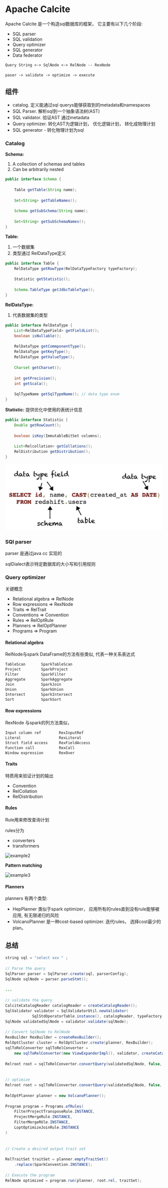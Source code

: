 # Apache Calcite


Apache Calcite 是一个构造sql数据库的框架， 它主要有以下几个阶段:
- SQL parser
- SQL validation
- Query optimizer
- SQL generator
- Data federator

```
Query String <-> SqlNode <-> RelNode -- RexNode

paser -> validate -> optimize -> execute
```

## 组件

- catalog.  定义能通过sql querys能够获取到的metadata和namespaces 
- SQL Parser.  解析sql到一个抽象语法树(AST)
- SQL validator. 验证AST 通过metadata
- Query optimizer. 转化AST为逻辑计划， 优化逻辑计划， 转化成物理计划
- SQL generator - 转化物理计划为sql


### Catalog

**Schema:**
1. A collection of schemas and tables
2. Can be arbitrarily nested

```java
public interface Schema {

    Table getTable(String name);

    Set<String> getTableNames();

    Schema getSubSchema(String name);

    Set<String> getSubSchemaNames();
}
```

**Table:**
1. 一个数据集
2. 类型通过 RelDataType定义

```java
public interface Table {
    RelDataType getRowType(RelDataTypeFactory typeFactory);

    Statistic getStatistic();

    Schema.TableType getJdbcTableType();
}
```

**RelDataType:**
1. 代表数据集的类型


```java
public interface RelDataType {
    List<RelDataTypeField> getFieldList();
    boolean isNullable();

    RelDataType getCommponentType();
    RelDataType getKeyType();
    RelDataType getValueType();

    Charset getCharset();

    int getPrecision();
    int getScala();

    SqlTypeName getSqlTypeName(); // data type enum
}
```


**Statistic:**
提供优化中使用的表统计信息

```java
public interface Statistic {
    Double getRowCount();

    boolean isKey(ImmutableBitSet columns);

    List<Relcollation> getCollations();
    RelDistribution getDistribution();
}
```

![example](./images/ex1.png)

### SQl parser
parser 是通过java cc 实现的

sqlDialect表示特定数据库的大小写和引用规则

### Query optimizer
关键概念
- Relational algebra   => RelNode
- Row expressions      => RexNode
- Traits               => RelTrait
- Conventions          => Convention
- Rules                => RelOptRule
- Planners             => RelOptPlanner
- Programs             => Program

#### Relational algebra
RelNode与spark DataFrame的方法有些类似, 代表一种关系表达式
```
TableScan       SparkTableScan
Project         SparkProject
Filter          SparkFilter
Aggregate       SparkAggregate
Join            SparkJoin
Union           SparkUnion
Intersect       SparkIntersect
Sort            SparkSort
```

#### Row expressions 
RexNode 与spark的列方法类似， 
```
Input column ref        RexInputRef
Literal                 RexLiteral
Struct field access     RexFieldAccess
Function call           RexCall
Window expression       RexOver

```


#### Traits
特质用来验证计划的输出
- Convention 
- RelCollation 
- RelDistribution

#### Rules
Rule用来修改查询计划

rules分为
- converters   
- transformers

![example2](../images/ex2.png)

**Pattern matching**

![example3](../images/ex3.png)


#### Planners

planners 有两个类型:
- HepPlanner      类似于spark optimizer， 应用所有的rules直到没有rule能够被应用, 有无限递归的风险
- VolcanoPlanner  是一种cost-based optimizer. 迭代rules， 选择cost最少的plan。


## 总结
```java
string sql = "select xxx " ;
        
// Parse the query
SqlParser parser = SqlParser.create(sql, parserConfig);
SqlNode sqlNode = parser.parseStmt();

...

// validate the query 
CalciteCatalogReader catalogReader = createCatalogReader();
SqlValidator validator = SqlValidatorUtil.newValidator(
            SqlStdOperatorTable.instance(), catalogReader, typeFactory, SqlConformance.DEFAULT);
SqlNode validatedSqlNode = validator.validate(sqlNode);

// Convert SqlNode to RelNode
RexBuilder RexBuilder = createRexBuilder();
RelOptCluster cluster = RelOptCluster.create(planner, RexBuilder);
sqlToRelConverter sqlToRelConverter = 
    new sqlToRelConverter(new ViewExpanderImpl(), validator, createCatalogReader(), cluster, convertletTable) ;

Relroot root = sqlToRelConverter.convertQuery(validatedSqlNode, false, true)


// optimize
Relroot root = sqlToRelConverter.convertQuery(validatedSqlNode, false, true);

RelOptPlanner planner = new VolcanoPlanner();

Program program = Programs.ofRules(
    FilterProjectTransposeRule.INSTANCE,
    ProjectMergeRule.INSTANCE,
    FilterMergeRUle.INSTANCE,
    LoptOptimizeJoinRule.INSTANCE
)


// Create a desired output trait set

RelTraitSet traitSet = planner.emptyTraitSet()
    .replace(SparkConvention.INSTANCE);

// Execute the program
RelNode optimized = program.run(planner, root.rel, traitSet);
```




    






